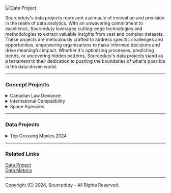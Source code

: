 ![Data Project](https://github.com/sourceduty/Data_Projects/assets/123030236/663c60d3-4260-4c1a-bad2-5210af792dda)

Sourceduty's data projects represent a pinnacle of innovation and precision in the realm of data analytics. With an unwavering commitment to excellence, Sourceduty leverages cutting-edge technologies and methodologies to extract valuable insights from vast and complex datasets. These projects are meticulously crafted to address specific challenges and opportunities, empowering organizations to make informed decisions and drive meaningful impact. Whether it's optimizing processes, predicting trends, or uncovering hidden patterns, Sourceduty's data projects stand as a testament to their dedication to pushing the boundaries of what's possible in the data-driven world.

***
### Concept Projects

<details><summary>Canadian Law Deviance</summary>
<br>

### Canadian Law Deviance
#
### Federal and Provincial Laws

Canadian provincial and federal laws constitute a complex legal framework that governs various aspects of life within the country. The federal government enacts laws that apply across all provinces and territories, addressing matters such as criminal justice, immigration, and national defense. Meanwhile, each province has the authority to create its own legislation concerning areas like education, healthcare, and transportation. This division of powers between federal and provincial jurisdictions ensures that laws are tailored to meet the diverse needs and preferences of different regions while maintaining a cohesive national legal system.

#
### National Law Harmonization

Despite efforts to harmonize laws across Canada, inconsistencies persist due to the decentralized nature of the country's legal system. These disparities can lead to confusion and complications, especially for individuals and businesses operating across provincial borders. Variations in regulations regarding taxation, environmental protection, and social policies can create challenges for compliance and enforcement. Additionally, differences in legal interpretations and enforcement practices may result in unequal treatment of individuals under the law, undermining the principle of equal justice for all Canadians.

#
### Comparing Federal Laws in Each Province

Comparing each province to every other province in Canada reveals a multitude of inconsistencies in laws and regulations, reflecting the diverse social, economic, and geographical contexts across the country. For instance, when examining environmental laws, British Columbia stands out for its comprehensive regulations aimed at protecting its natural resources, including stringent policies on logging and carbon emissions. In contrast, Alberta's laws often prioritize the development of its oil and gas industry, leading to less stringent environmental standards and a greater focus on resource extraction. This discrepancy underscores the ongoing tension between environmental conservation and economic development in Canada.

Turning to labor laws, Ontario's Employment Standards Act provides robust protections for workers, including provisions for minimum wage, paid vacation, and parental leave. However, in provinces like Saskatchewan and Manitoba, labor laws may be less stringent, leading to disparities in worker rights and workplace conditions. Variations in healthcare policies further highlight inconsistencies across provinces. Quebec's healthcare system, for example, offers universal coverage for prescription drugs through its public drug plan, while other provinces like Ontario rely more on private insurance or out-of-pocket payments for medication expenses. These differences can have significant implications for residents' access to healthcare services and the financial burden of medical care.

In terms of education, Ontario boasts one of the largest public education systems in Canada, with a strong emphasis on curriculum standards and teacher certification. Conversely, provinces like Newfoundland and Labrador may face challenges in maintaining comparable educational quality due to smaller populations and more dispersed communities. Variations in education funding and curriculum development can result in differences in academic outcomes and opportunities for students across provinces.

Overall, while efforts have been made to promote consistency and harmonization in Canadian laws, the decentralized nature of the country's legal system inevitably leads to disparities in regulations and policies. Addressing these inconsistencies requires ongoing collaboration and dialogue between federal and provincial governments to ensure that all Canadians have equal access to justice, opportunities, and essential services regardless of where they reside.

#
### Detailed Analysis of Inconsistencies

To complete a detailed analysis of inconsistencies in laws and regulations across Canadian provinces, as described, you would need comprehensive, quantifiable data for each province in several specific policy areas. This would include:

1. Environmental Laws: Data on the stringency of regulations related to natural resource management, pollution controls, and carbon emissions. This could be measured by the number of regulations, their enforcement levels, and any penalties imposed for violations.

2. Labor Laws: Information on worker protections such as minimum wage rates, paid vacation entitlements, parental leave policies, and other employment standards. Each province's compliance with these laws and the level of benefits provided could be quantified.

3. Healthcare Policies: Details on the coverage provided by provincial healthcare systems, including the extent of public health insurance, coverage for prescription drugs, and availability of medical services. Metrics might include the percentage of healthcare costs covered by the government versus out-of-pocket expenses.

4. Education Systems: Data on educational quality and funding across provinces, including pupil-teacher ratios, funding per student, curriculum standards, and graduation rates.

Each category would require data collection from provincial government reports, academic studies, and possibly data released by national agencies like Statistics Canada. The analysis would involve creating indices or scoring systems to compare these data points across provinces, thereby highlighting discrepancies and aligning them with qualitative descriptions of each province's policies.

#
### Project Plan Concept

To successfully develop a data project analyzing inconsistencies in laws and regulations across Canadian provinces, you can follow this structured plan:

1. Project Definition and Scope

- Objective: Define the specific goals of the project. For example, "Identify and quantify differences in environmental laws, labor laws, healthcare policies, and education systems across Canadian provinces."

- Scope: Determine the breadth of the project, including which provinces and territories to include and which specific aspects of the laws and policies will be analyzed.

2. Data Requirements and Collection

- Data Identification: List the types of data needed, such as legal texts, government reports, policy summaries, and statistical data from credible sources like Statistics Canada.

- Data Sources: Identify potential sources for each data type, including government websites, academic databases, and direct inquiries to provincial authorities.

- Data Collection: Develop a methodology for how data will be gathered, considering automated data scraping, manual collection, and requests for access to restricted databases.

<br>    
</details>

<details><summary>International Compatibility</summary>
<br>

[International Compatibility](https://github.com/sourceduty/International_Compatibility)

<br>    
</details>

<details><summary>Space Agencies</summary>
<br>

[Space Agencies](https://github.com/sourceduty/Space_Agencies)

<br>    
</details>

***
### Data Projects

<details><summary>Top Grossing Movies 2024</summary>
<br>

The 15 top-grossing movies sorted by title length and meaning.

The titles of the 15 top-grossing movies range from widely recognized blockbuster franchises to unique standalone films. Each movie title has its particular meaning or cultural significance, reflecting themes, characters, or the story's settings. For example, "Avatar" refers to the artificially created bodies used by characters to interact in an alien world, while "The Force Awakens" alludes to the resurgence of mystical power in the "Star Wars" universe. Exploring these meanings offers insights into the narrative elements and broader cultural resonance of each film, illustrating why they have captivated such vast audiences globally.

The latest movie in the dataset is "Godzilla x Kong: The New Empire," which was released on March 29, 2024, and has grossed $135,037,630.

#
### Data

This [dataset](https://www.kaggle.com/datasets/akankshaaa013/top-grossing-movies-dataset) was used for this analysis.

#
### Top 15 Grossing Movies (sorted by Total Gross):

 1. Star Wars: Episode VII - The Force Awakens - $936,662,225
 2. Avengers: Endgame - $858,373,000
 3. Spider-Man: No Way Home - $804,793,477
 4. Avatar - $749,766,139
 5. Top Gun: Maverick - $718,732,821
 6. Black Panther - $700,059,566
 7. Avatar: The Way of Water - $684,075,767
 8. Avengers: Infinity War - $678,815,482
 9. Jurassic World - $652,270,625
10. Barbie - $636,238,421
11. The Avengers - $623,357,910
12. Star Wars: Episode VIII - The Last Jedi - $620,181,382
13. Incredibles 2 - $608,581,744
14. Titanic - $600,683,057
15. The Super Mario Bros. Movie - $574,934,330

#
### Top 15 Movies Sorted by Title Length:

 1. Avatar - 6
 2. Barbie - 6
 3. Titanic - 7
 4. The Avengers - 12
 5. Black Panther - 13
 6. Incredibles 2 - 13
 7. Jurassic World - 14
 8. Avengers: Endgame - 17
 9. Top Gun: Maverick - 17
10. Avengers: Infinity War - 22
11. Spider-Man: No Way Home - 23
12. Avatar: The Way of Water - 24
13. The Super Mario Bros. Movie - 27
14. Star Wars: Episode VIII - The Last Jedi - 39
15. Star Wars: Episode VII - The Force Awakens - 42

#
### Top 15 Movie Title Definitions or Meanings:

1. Star Wars: Episode VII - The Force Awakens - This title indicates the revival of "the Force," a mystical power in the Star Wars universe, setting the stage for new adventures in the long-standing sci-fi saga.
2. Avengers: Endgame - The term "Endgame" refers to the final part of a game such as chess, closely paralleling the climactic strategy and last stand of the Avengers against Thanos.
3. Spider-Man: No Way Home - This title implies a dire situation for Spider-Man, highlighting his struggles and isolation without a clear path back to safety or normalcy.
4. Avatar - In this context, an "Avatar" is a humanoid body that humans remotely pilot to interact with the native species of Pandora, reflecting themes of connection and representation.
5. Top Gun: Maverick - Refers to the main character's callsign, Maverick, emphasizing his individualistic and often reckless nature as a fighter pilot.
6. Black Panther - The title refers to the protagonist's alter ego, symbolizing authority, spiritual power, and the protector of the fictional African nation of Wakanda.
7. Avatar: The Way of Water - This sequel focuses on aquatic themes and the oceanic way of life on Pandora, emphasizing the cultural and environmental aspects of water.
8. Avengers: Infinity War - The "Infinity War" pertains to the battle over the Infinity Stones, which grant near-infinite powers to their holder, leading to a war of cosmic scale.
9. Jurassic World - The title alludes to a theme park where dinosaurs are brought back to life through genetic engineering, creating a world where Jurassic-era creatures exist once again.
10. Barbie - The movie centers around the iconic doll character, exploring themes of identity and adventure within a colorful and fantastical universe.
11. The Avengers - Refers to a group of superheroes coming together to fight against threats to the world, highlighting their collective efforts and unity.
12. Star Wars: Episode VIII - The Last Jedi - This title focuses on the remaining Jedi, implying a pivotal role for the last of the Jedi knights in the ongoing battle between good and evil.
13. Incredibles 2 - The sequel to "The Incredibles," focusing on a family of superheroes dealing with daily life and heroics, reflecting on the dynamics of family and society.
14. Titanic - Named after the RMS Titanic, this historical drama encapsulates the tragic voyage of the Titanic, focusing on human stories aboard the ill-fated ship.
15. The Super Mario Bros. Movie - Based on the popular video game, the title suggests adventures of the Mario Brothers, bringing the game's characters and world to life.

#
### Top 15 Movie Title Trends

The titles of the 15 top-grossing movies reveal several trends that resonate with audience interests and preferences. A significant trend is the emphasis on franchise names and sequel numbers, such as "Star Wars: Episode VII - The Force Awakens" and "Avengers: Infinity War," which highlight their ongoing narratives and appeal to established fan bases. Similarly, titles like "Avatar" and its sequel "Avatar: The Way of Water" signal a thematic continuation but also introduce a new focus, in this case, water, hinting at a fresh narrative within the same universe. Titles often include key terms that suggest grandeur and adventure, such as "Endgame," "Infinity War," and "Jurassic World," setting the stage for epic narratives. There's also a trend towards titles that evoke a sense of conflict or challenge, as seen in "No Way Home," "The Last Jedi," and "The New Empire," which create intrigue and tension. Additionally, the use of iconic character names like "Black Panther" and "Barbie" serves to immediately connect with audiences familiar with these characters, underscoring the personal and iconic elements of these films. Overall, these titles are crafted to generate excitement, curiosity, and a deep connection with viewers, aligning with the movies' themes and the marketing strategies designed to maximize audience engagement.

#
### Top 15 Grossing Movies over Top 15 Movies Sorted by Title Length

![Top_15_Grossing_Movies_vs_Title_Length](https://github.com/sourceduty/Data_Projects/assets/123030236/b40f1f01-6c51-44ee-a0e3-7f57c8e168f5)

Here's a horizontal bar chart displaying the total gross earnings of the top 15 movies, sorted by the length of their titles. Each bar represents a movie, with the length of the bar indicating its earnings. The movies are arranged with the longest title at the top and the shortest at the bottom. This visualization provides a unique perspective on the relationship between the length of a movie's title and its box office success.

<br>    
</details>

***
### Related Links

[Data Project](https://chat.openai.com/g/g-Rwc3ikNU7-data-project)
<br>
[Data Metrics](https://github.com/sourceduty/Data_Metrics)

***
Copyright (C) 2024, Sourceduty - All Rights Reserved.
